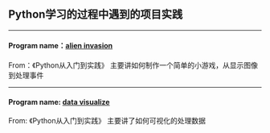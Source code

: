 ## Python学习的过程中遇到的项目实践

--------------------------------
#### Program name：[alien invasion](https://github.com/Lancelot0902/Python-program/tree/master/alien_invasion)
From：《Python从入门到实践》
主要讲如何制作一个简单的小游戏，从显示图像到处理事件

---------------------------------
#### Program name: [data visualize](https://github.com/Lancelot0902/Python-program/tree/master/data_visualize)
From: 《Python从入门到实践》 主要讲了如何可视化的处理数据